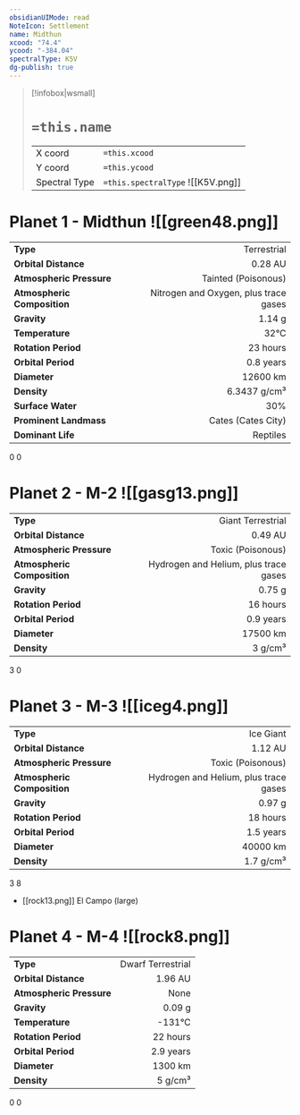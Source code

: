 ```yaml
---
obsidianUIMode: read
NoteIcon: Settlement
name: Midthun
xcood: "74.4"
ycood: "-384.04"
spectralType: K5V
dg-publish: true
---
```

> [!infobox|wsmall]
> # `=this.name`
> | | |
> | - | - |
> | X coord | `=this.xcood` |
> | Y coord| `=this.ycood` |
> | Spectral Type | `=this.spectralType` ![[K5V.png]] |

# Planet 1 - Midthun ![[green48.png]]
|                             |                           |
| --------------------------- | -------------------------:|
| **Type**                    |             Terrestrial |
| **Orbital Distance**        |   0.28 AU |
| **Atmospheric Pressure**    |       Tainted (Poisonous) |
| **Atmospheric Composition** |      Nitrogen and Oxygen, plus trace gases |
| **Gravity**                 |        1.14 g |
| **Temperature**             |    32°C |
| **Rotation Period**         |  23 hours |
| **Orbital Period** | 0.8 years |
| **Diameter**                |      12600 km | 
| **Density**                 |    6.3437 g/cm³ |
| **Surface Water**           |           30% | 
| **Prominent Landmass**      |         Cates (Cates City) | 
| **Dominant Life**           |         Reptiles |



0
0



# Planet 2 - M-2 ![[gasg13.png]]
|                             |                           |
| --------------------------- | -------------------------:|
| **Type**                    |             Giant Terrestrial |
| **Orbital Distance**        |   0.49 AU |
| **Atmospheric Pressure**    |       Toxic (Poisonous) |
| **Atmospheric Composition** |      Hydrogen and Helium, plus trace gases |
| **Gravity**                 |        0.75 g |
| **Rotation Period**         |  16 hours |
| **Orbital Period** | 0.9 years |
| **Diameter**                |      17500 km | 
| **Density**                 |    3 g/cm³ |



3
0



# Planet 3 - M-3 ![[iceg4.png]]
|                             |                           |
| --------------------------- | -------------------------:|
| **Type**                    |             Ice Giant |
| **Orbital Distance**        |   1.12 AU |
| **Atmospheric Pressure**    |       Toxic (Poisonous) |
| **Atmospheric Composition** |      Hydrogen and Helium, plus trace gases |
| **Gravity**                 |        0.97 g |
| **Rotation Period**         |  18 hours |
| **Orbital Period** | 1.5 years |
| **Diameter**                |      40000 km | 
| **Density**                 |    1.7 g/cm³ |



3
8

- [[rock13.png]] El Campo (large)

# Planet 4 - M-4 ![[rock8.png]]
|                             |                           |
| --------------------------- | -------------------------:|
| **Type**                    |             Dwarf Terrestrial |
| **Orbital Distance**        |   1.96 AU |
| **Atmospheric Pressure**    |       None |
| **Gravity**                 |        0.09 g |
| **Temperature**             |    -131°C |
| **Rotation Period**         |  22 hours |
| **Orbital Period** | 2.9 years |
| **Diameter**                |      1300 km | 
| **Density**                 |    5 g/cm³ |



0
0



